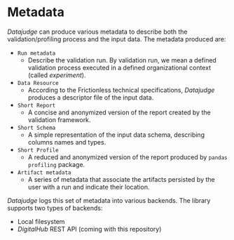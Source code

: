 
# Metadata

*Datajudge* can produce various metadata to describe both the validation/profiling process and the input data. The metadata produced are:

- `Run metadata`
  - Describe the validation run. By validation run, we mean a defined validation process executed in a defined organizational context (called *experiment*).
- `Data Resource`
  - According to the Frictionless technical specifications, *Datajudge* produces a descriptor file of the input data.
- `Short Report`
  - A concise and anonymized version of the report created by the validation framework.
- `Short Schema`
  - A simple representation of the input data schema, describing columns names and types.
- `Short Profile`
  - A reduced and anonymized version of the report produced by `pandas profiling` package.
- `Artifact metadata`
  - A series of metadata that associate the artifacts persisted by the user with a run and indicate their location.

*Datajudge* logs this set of metadata into various backends. The library supports two types of backends:

- Local filesystem
- *DigitalHub* REST API (coming with this repository)
